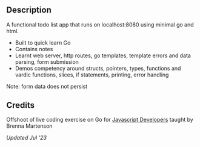 # <Go To Do>

## Description

A functional todo list app that runs on localhost:8080 using minimal go and html. 

- Built to quick learn Go
- Contains notes
- Learnt web server, http routes, go templates, template errors and data parsing, form submission
- Demos competency around structs, pointers, types, functions and vardic functions, slices, if statements, printing, error handling

Note: form data does not persist

## Credits

Offshoot of live coding exercise on Go for [Javascript Developers](https://frontendmasters.com/courses/go-for-js-devs/) taught by Brenna Martenson


_Updated Jul '23_